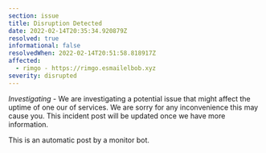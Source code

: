 ```yaml
---
section: issue
title: Disruption Detected
date: 2022-02-14T20:35:34.920879Z
resolved: true
informational: false
resolvedWhen: 2022-02-14T20:51:58.818917Z
affected:
  - rimgo - https://rimgo.esmailelbob.xyz
severity: disrupted
---
```

*Investigating* - We are investigating a potential issue that might affect the uptime of one our of services. We are sorry for any inconvenience this may cause you. This incident post will be updated once we have more information.

This is an automatic post by a monitor bot.
        
